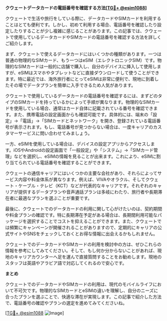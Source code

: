 **クウェートデータカードの電話番号を確認する方法[[TG💪+ @esim1088](https://t.me/s/esim1088)]**

クウェートで生活や旅行をしている際に、データカードやSIMカードを利用することはとても便利です。しかし、初めて利用する場合、電話番号を確認したり設定したりすることが少し複雑に感じることがあります。この記事では、クウェートで使用しているデータカードやSIMカードの電話番号を確認する方法を詳しくご紹介します。

まず、クウェートで使えるデータカードにはいくつかの種類があります。一つは普通の物理的なSIMカード、もう一つはeSIM（エレクトロニックSIM）です。物理的なSIMカードは一般的に店舗で購入し、自分のデバイスに挿入して使用しますが、eSIMはスマホやタブレットなどに直接ダウンロードして使うことができます。特に最近では、海外旅行者にとってeSIMは非常に便利で、現地に到着したその場でデータプランを簡単に入手できるため人気があります。

クウェートで使用しているデータカードの電話番号を確認するには、まずどのタイプのSIMカードを持っているかによって手順が異なります。物理的なSIMカードを使用している場合、通常はカード自体に記載されている番号を確認できます。また、携帯電話の設定画面からも確認可能です。具体的には、端末の「設定」→「電話」→「SIMカードとネットワーク」を開き、登録されている電話番号が表示されます。もし、電話番号が見つからない場合は、一度キャリアのカスタマーサービスに問い合わせてみましょう。

一方、eSIMを使用している場合は、デバイスの設定アプリからアクセスします。iOSやAndroidの設定画面で「一般設定」や「システム」→「SIMカード管理」などを選択し、eSIMの情報を見ることが出来ます。これにより、eSIMに割り当てられている電話番号を確認することができます。

クウェートの通信キャリアにはいくつかの主要な会社があり、それらによってサービス内容や料金体系が異なります。例えば、VIVAやオラクル、そしてクウェート・ケーブル・テレビ（KCT）などが代表的なキャリアです。それぞれのキャリアが提供するデータプランや音声通話プランは多岐にわたり、旅行者や長期滞在者に最適なプランを選ぶことが重要です。

最後に、クウェートでのデータカードの利用に関して心がけたいのは、契約期間や料金プランの確認です。特に長期滞在予定がある場合は、長期間利用可能なパッケージを選択することでコストを抑えることができます。また、クウェートでは頻繁にキャンペーンが開催されることがありますので、定期的にキャリアの公式サイトやSNSをチェックしておくとお得な情報に出会えるかもしれません。

クウェートでのデータカードやSIMカードの利用を検討中の方は、ぜひこれらの情報を参考にしてみてください。そして、もし何か分からないことがあれば、現地のキャリアカウンターへ足を運んで直接質問することをお勧めします。現地のスタッフは英語やアラビア語で対応してくれるので安心です。

**まとめ**

クウェートでのデータカードやSIMカードの利用は、現代のモバイルライフにおいて不可欠です。物理的なSIMカードとeSIMの違いを理解し、自分のニーズに合ったプランを選ぶことで、快適な滞在が実現します。この記事で紹介した方法で、電話番号の確認やプランの選定を進めてみてくださいね。

[[TG💪+ @esim1088](https://t.me/s/esim1088) ![Image](https://i.postimg.cc/Y0z9fWf4/image.png)]